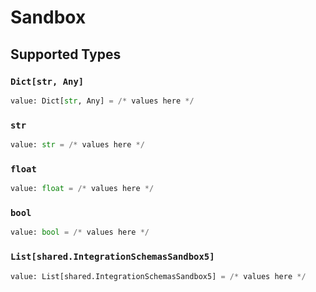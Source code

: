 # Sandbox


## Supported Types

### `Dict[str, Any]`

```python
value: Dict[str, Any] = /* values here */
```

### `str`

```python
value: str = /* values here */
```

### `float`

```python
value: float = /* values here */
```

### `bool`

```python
value: bool = /* values here */
```

### `List[shared.IntegrationSchemasSandbox5]`

```python
value: List[shared.IntegrationSchemasSandbox5] = /* values here */
```

